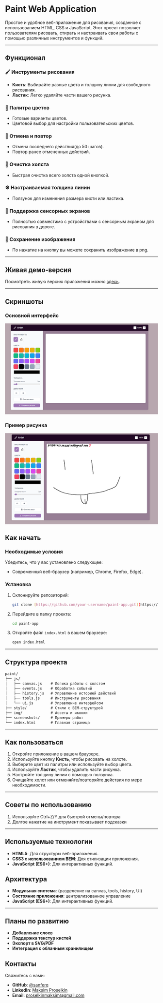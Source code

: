 # Paint Web Application

Простое и удобное веб-приложение для рисования, созданное с использованием HTML, CSS и JavaScript. Этот проект позволяет пользователям рисовать, стирать и настраивать свои работы с помощью различных инструментов и функций.

---

## Функционал

### 🖌️ Инструменты рисования

- **Кисть**: Выбирайте разные цвета и толщину линии для свободного рисования.
- **Ластик**: Легко удаляйте части вашего рисунка.

### 🎨 Палитра цветов

- Готовые варианты цветов.
- Цветовой выбор для настройки пользовательских цветов.

### 🔄 Отмена и повтор

- Отмена последнего действия(до 50 шагов).
- Повтор ранее отмененных действий.

### 🧹 Очистка холста

- Быстрая очистка всего холста одной кнопкой.

### ⚙️ Настраиваемая толщина линии

- Ползунок для изменения размера кисти или ластика.

### 📱 Поддержка сенсорных экранов

- Полностью совместимо с устройствами с сенсорным экраном для рисования в дороге.

### 💾 Сохранение изображения

- По нажатие на кнопку вы можете сохранить изображение в png.

---

## Живая демо-версия

Посмотреть живую версию приложения можно [здесь](https://sanferq.github.io/paint/).

---

## Скриншоты

### Основной интерфейс

![Main Interface](screenshots/empty.png)

### Пример рисунка

![Example Drawing](screenshots/artlel.png)

## Как начать

### Необходимые условия

Убедитесь, что у вас установлено следующее:

- Современный веб-браузер (например, Chrome, Firefox, Edge).

### Установка

1. Склонируйте репозиторий:
    
    ```bash
    git clone [https://github.com/your-username/paint-app.git](https://github.com/sanferq/paint.git)
    ```
    
2. Перейдите в папку проекта:
    
    ```bash
    cd paint-app
    ```
    
3. Откройте файл `index.html` в вашем браузере:
    
    ```bash
    open index.html
    ```

---

## Структура проекта

```
paint/
├── js/
│   ├── canvas.js    # Логика работы с холстом
│   ├── events.js    # Обработка событий
│   ├── history.js   # Управление историей действий
│   ├── tools.js     # Инструменты рисования
│   └── ui.js        # Управление интерфейсом
├── style/           # Стили с BEM-структурой
├── img/             # Ассеты и иконки
├── screenshots/     # Примеры работ
└── index.html       # Главная страница
```

---

## Как пользоваться

1. Откройте приложение в вашем браузере.
2. Используйте кнопку **Кисть**, чтобы рисовать на холсте.
3. Выберите цвет из палитры или используйте выбор цвета.
4. Используйте **Ластик**, чтобы удалить части рисунка.
5. Настройте толщину линии с помощью ползунка.
6. Очищайте холст или отменяйте/повторяйте действия по мере необходимости.

---

## Советы по использованию
1. Используйте Ctrl+Z/Y для быстрой отмены/повтора
2. Долгое нажатие на инструмент показывает подсказки

---

## Используемые технологии
- **HTML5**: Для структуры веб-приложения.
- **CSS3 с использованием BEM**: Для стилизации приложения.
- **JavaScript (ES6+)**: Для интерактивных функций.

## Архитектура
- **Модульная система**: (разделение на canvas, tools, history, UI)
- **Состояние приложения**: централизованное управление
- **JavaScript (ES6+)**: Для интерактивных функций.

---

## Планы по развитию
 - **Добавление слоев**
 - **Поддержка текстур кистей**
 - **Экспорт в SVG/PDF**
 - **Интеграция с облачным хранилищем**


## Контакты

Свяжитесь с нами:

- **GitHub**: [@sanferq](https://github.com/sanferq)
- **LinkedIn**: [Maksim Proselkin](https://www.linkedin.com/in/maksim-proselkin-769790363/)
- **Email**: [proselkinmaksim@gmail.com](mailto:proselkinmaksim@gmail.com)


